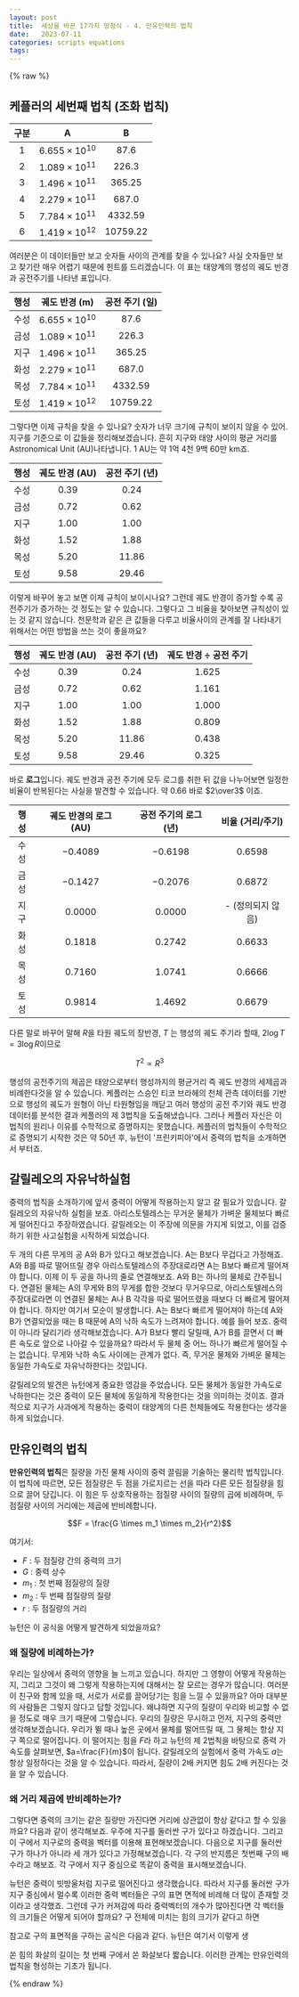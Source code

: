 ```yaml
---
layout: post
title:  세상을 바꾼 17가지 방정식 - 4. 만유인력의 법칙
date:   2023-07-11
categories: scripts equations
tags:
---
```

{% raw %}

## 케플러의 세번째 법칙 (조화 법칙)
| 구분 | A | B |
|:------:|:------:|:------:|
| 1    | $6.655 \times 10^{10}$ | $87.6$   |
| 2    | $1.089 \times 10^{11}$ | $226.3$  |
| 3    | $1.496 \times 10^{11}$ | $365.25$ |
| 4    | $2.279 \times 10^{11}$ | $687.0$  |
| 5    | $7.784 \times 10^{11}$ | $4332.59$|
| 6    | $1.419 \times 10^{12}$ | $10759.22$|

여러분은 이 데이터들만 보고 숫자들 사이의 관계를 찾을 수 있나요? 사실 숫자들만 보고 찾기란 매우 어렵기 때문에 힌트를 드리겠습니다. 이 표는 태양계의 행성의 궤도 반경과 공전주기를 나타낸 표입니다. 

| 행성 | 궤도 반경 (m)       | 공전 주기 (일) |
|:------:|:-------------------:|:-------------:|
| 수성 | $6.655 \times 10^{10}$ | $87.6$        |
| 금성 | $1.089 \times 10^{11}$ | $226.3$       |
| 지구 | $1.496 \times 10^{11}$ | $365.25$      |
| 화성 | $2.279 \times 10^{11}$ | $687.0$     |
| 목성 | $7.784 \times 10^{11}$ | $4332.59$     |
| 토성 | $1.419 \times 10^{12}$ | $10759.22$    |

그렇다면 이제 규칙을 찾을 수 있나요? 숫자가 너무 크기에 규칙이 보이지 않을 수 있어. 지구를 기준으로 이 값들을 정리해보겠습니다. 흔히 지구와 태양 사이의 평균 거리를 Astronomical Unit (AU)나타냅니다. 1 AU는 약 1억 4천 9백 60만 km죠. 

| 행성 | 궤도 반경 (AU) | 공전 주기 (년) |
|:------:|:--------------:|:-------------:|
| 수성 | $0.39$         | $0.24$        |
| 금성 | $0.72$         | $0.62$        |
| 지구 | $1.00$         | $1.00$        |
| 화성 | $1.52$         | $1.88$        |
| 목성 | $5.20$         | $11.86$       |
| 토성 | $9.58$         | $29.46$       |

이렇게 바꾸어 놓고 보면 이제 규칙이 보이시나요? 그런데 궤도 반경이 증가할 수록 공전주기가 증가하는 것 정도는 알 수 있습니다. 그렇다고 그 비율을 찾아보면 규칙성이 있는 것 같지 않습니다. 천문학과 같은 큰 값들을 다루고 비율사이의 관계를 잘 나타내기 위해서는 어떤 방법을 쓰는 것이 좋을까요?

| 행성 | 궤도 반경 (AU) | 공전 주기 (년) | 궤도 반경 ÷ 공전 주기 |
|:------:|:--------------:|:-------------:|:----------------------:|
| 수성 | $0.39$         | $0.24$        | $1.625$                |
| 금성 | $0.72$         | $0.62$        | $1.161$                |
| 지구 | $1.00$         | $1.00$        | $1.000$                |
| 화성 | $1.52$         | $1.88$        | $0.809$                |
| 목성 | $5.20$         | $11.86$       | $0.438$                |
| 토성 | $9.58$         | $29.46$       | $0.325$                |

바로 **로그**입니다. 궤도 반경과 공전 주기에 모두 로그를 취한 뒤 값을 나누어보면 일정한 비율이 반복된다는 사실을 발견할 수 있습니다. 약 $0.66$ 바로 $2\over3$ 이죠. 

| 행성 | 궤도 반경의 로그 (AU) | 공전 주기의 로그 (년) | 비율 (거리/주기) |
|:------:|:---------------------:|:---------------------:|:----------------:|
| 수성 | $-0.4089$             | $-0.6198$             | $0.6598$         |
| 금성 | $-0.1427$             | $-0.2076$             | $0.6872$         |
| 지구 | $0.0000$              | $0.0000$              | - (정의되지 않음) |
| 화성 | $0.1818$              | $0.2742$              | $0.6633$         |
| 목성 | $0.7160$              | $1.0741$              | $0.6666$         |
| 토성 | $0.9814$              | $1.4692$              | $0.6679$         |

다른 말로 바꾸어 말해 $R$을 타원 궤도의 장반경, $T$ 는 행성의 궤도 주기라 할때, $2 \log T=3 \log R$이므로

$$T^2 \propto R^3$$ 

행성의 공전주기의 제곱은 태양으로부터 행성까지의 평균거리 즉 궤도 반경의 세제곱과 비례한다것을 알 수 있습니다. 케플러는 스승인 티코 브라헤의 천체 관측 데이터를 기반으로 행성의 궤도가 원형이 아닌 타원형임을 깨닫고 여러 행성의 공전 주기와 궤도 반경 데이터를 분석한 결과 케플러의 제 3법칙을 도출해냈습니다. 그러나 케플러 자신은 이 법칙의 원리나 이유를 수학적으로 증명하지는 못했습니다. 케플러의 법칙들이 수학적으로 증명되기 시작한 것은 약 50년 후, 뉴턴이 '프린키피아'에서 중력의 법칙을 소개하면서 부터죠.

## 갈릴레오의 자유낙하실험
중력의 법칙을 소개하기에 앞서 중력이 어떻게 작용하는지 알고 갈 필요가 있습니다. 갈릴레오의 자유낙하 실험을 보죠. 아리스토텔레스는 무거운 물체가 가벼운 물체보다 빠르게 떨어진다고 주장하였습니다. 갈릴레오는 이 주장에 의문을 가지게 되었고, 이를 검증하기 위한 사고실험을 시작하게 되었습니다.

두 개의 다른 무게의 공 A와 B가 있다고 해보겠습니다. A는 B보다 무겁다고 가정해죠. A와 B를 따로 떨어뜨릴 경우 아리스토텔레스의 주장대로라면 A는 B보다 빠르게 떨어져야 합니다. 이제 이 두 공을 하나의 줄로 연결해보죠. A와 B는 하나의 물체로 간주됩니다. 연결된 물체는 A의 무게와 B의 무게를 합한 것보다 무거우므로, 아리스토텔레스의 주장대로라면 이 연결된 물체는 A나 B 각각을 따로 떨어뜨렸을 때보다 더 빠르게 떨어져야 합니다. 하지만 여기서 모순이 발생합니다. A는 B보다 빠르게 떨어져야 하는데 A와 B가 연결되었을 때는 B 때문에 A의 낙하 속도가 느려져야 합니다. 예를 들어 보죠. 중력이 아니라 달리기라 생각해보겠습니다. A가 B보다 빨리 달릴때, A가 B를 끌면서 더 빠른 속도로 앞으로 나아갈 수 있을까요?  따라서 두 물체 중 어느 하나가 빠르게 떨어질 수는 없습니다.  무게와 낙하 속도 사이에는 관계가 없다. 즉, 무거운 물체와 가벼운 물체는 동일한 가속도로 자유낙하한다는 것입니다.

갈릴레오의 발견은 뉴턴에게 중요한 영감을 주었습니다. 모든 물체가 동일한 가속도로 낙하한다는 것은 중력이 모든 물체에 동일하게 작용한다는 것을 의미하는 것이죠. 결과적으로 지구가 사과에게 작용하는 중력이 태양계의 다른 천체들에도 작용한다는 생각을 하게 되었습니다.

## 만유인력의 법칙
**만유인력의 법칙**은 질량을 가진 물체 사이의 중력 끌림을 기술하는 물리학 법칙입니다. 이 법칙에 따르면, 모든 점질량은 두 점을 가로지르는 선을 따라 다른 모든 점질량을 힘으로 끌어 당깁니다. 이 힘은 두 상호작용하는 점질량 사이의 질량의 곱에 비례하며, 두 점질량 사이의 거리에는 제곱에 반비례합니다.

$$F = \frac{G \times m_1 \times m_2}{r^2}$$

여기서:
- $F$ : 두 점질량 간의 중력의 크기
- $G$ : 중력 상수
- $m_1$ : 첫 번째 점질량의 질량
- $m_2$ : 두 번째 점질량의 질량
- $r$ : 두 점질량의 거리

뉴턴은 이 공식을 어떻게 발견하게 되었을까요?



### 왜 질량에 비례하는가?
우리는 일상에서 중력의 영향을 늘 느끼고 있습니다. 하지만 그 영향이 어떻게 작용하는지, 그리고 그것이 왜 그렇게 작용하는지에 대해서는 잘 모르는 경우가 많습니다. 여러분이 친구와 함께 있을 때, 서로가 서로를 끌어당기는 힘을 느낄 수 있을까요? 아마 대부분의 사람들은 그렇지 않다고 답할 것입니다. 왜냐하면 지구의 질량이 우리와 비교할 수 없을 정도로 매우 크기 때문에 그렇습니다. 우리의 질량은 무시하고 먼저, 지구의 중력만 생각해보겠습니다. 우리가 뛸 때나 높은 곳에서 물체를 떨어뜨릴 때, 그 물체는 항상 지구 쪽으로 떨어집니다. 이 떨어지는 힘을 $F$라 하고 뉴턴의 제 2법칙을 바탕으로 중력 가속도를 살펴보면, $a=\frac{F}{m}$이 됩니다. 갈릴레오의 실험에서 중력 가속도 $a$는 항상 일정하다는 것을 알 수 있습니다. 따라서, 질량이 2배 커지면 힘도 2배 커진다는 것을 알 수 있습니다.


### 왜 거리 제곱에 반비례하는가?
그렇다면 중력의 크기는 같은 질량만 가진다면 거리에 상관없이 항상 같다고 할 수 있을까요? 다음과 같이 생각해보죠. 우주에 지구를 둘러싼 구가 있다고 하겠습니다. 그리고 이 구에서 지구로의 중력을 벡터를 이용해 표현해보겠습니다. 다음으로 지구를 둘러싼 구가 하나가 아니라 세 개가 있다고 가정해보겠습니다. 각 구의 반지름은  첫번째 구의 배수라고 해보죠. 각 구에서 지구 중심으로 똑같이 중력을 표시해보겠습니다.

뉴턴은 중력이 빗방울처럼 지구로 떨어진다고 생각했습니다. 따라서 지구를 둘러싼 구가 지구 중심에서 멀수록 이러한 중력 벡터들은 구의 표면 면적에 비례해 더 많이 존재할 것이라고 생각했죠. 그런데 구가 커져감에 따라 중력벡터의 개수가 많아진다면 각 벡터들의 크기들은 어떻게 되어야 할까요? 구 전체에 미치는 힘의 크기가 같다고 하면 




참고로 구의 표면적을 구하는 공식은 다음과 같다.
뉴턴은 여기서 이렇게 생



쏜 힘의 화살의 길이는 첫 번째 구에서 쏜 화살보다 짧습니다. 이러한 관계는 만유인력의 법칙을 형성하는 기초가 됩니다.



{% endraw %}